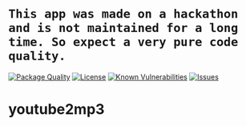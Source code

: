 # `This app was made on a hackathon and is not maintained for a long time. So expect a very pure code quality.`

<!--Badges-->

 [![Package Quality](https://packagequality.com/shield/youtube2mp3.svg)](https://packagequality.com/#?package=youtube2mp3)
 [![License](https://img.shields.io/github/license/hejny/youtube2mp3.svg?style=flat)](https://raw.githubusercontent.com/hejny/youtube2mp3/master/LICENSE)
 [![Known Vulnerabilities](https://snyk.io/test/github/hejny/youtube2mp3/badge.svg)](https://snyk.io/test/github/hejny/youtube2mp3)
 [![Issues](https://img.shields.io/github/issues/hejny/youtube2mp3.svg?style=flat)](https://github.com/hejny/youtube2mp3/issues)

<!--/Badges-->

# youtube2mp3

